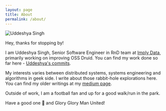 ```yaml
---
layout: page
title: About
permalink: /about/
---
```

<img src="{{ site.baseurl }}/assets/images/about/uddeshya.png" alt="Uddeshya Singh" style="max-width: 150px; height: auto;">

Hey, thanks for stopping by!

I am Uddeshya Singh, Senior Software Engineer in RnD team at [Imply Data](https://imply.io/), primarily working on improving OSS Druid. You can find my work done so far here - [Uddeshya's commits](https://github.com/apache/druid/pulls?q=is%3Apr+author%3Auds5501+is%3Aclosed).

My interests varies between distributed systems, systems engineering and algorithms in geek side. I write about those rabbit-hole explorations here. You can find my older writings at my [medium page](https://medium.com/@singhuddeshyaofficial).

Outside of work, I am a football fan and up for a good walk/run in the park.

Have a good one 🍻 and Glory Glory Man United!
